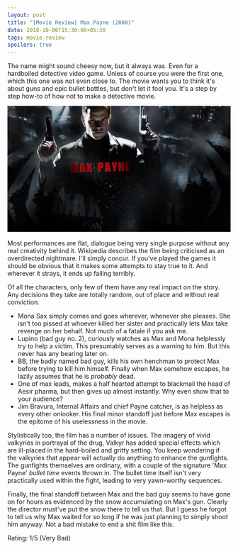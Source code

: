 ```yaml
---
layout: post
title: "[Movie Review] Max Payne (2008)"
date: 2018-10-06T15:30:00+05:30
tags: movie-review
spoilers: true
---
```


The name might sound cheesy now, but it always was. Even for a hardboiled detective video game.
Unless of course you were the first one, which this one was not even close to.
The movie wants you to think it's about guns and epic bullet battles, but don't let it fool you.
It's a step by step how-to of how not to make a detective movie.

![Max Payne (2008)](/img/movie-poster-max-payne-2008.jpg 'Max Payne (2008)')


Most performances are flat, dialogue being very single purpose without any real creativity behind it.
Wikipedia describes the film being criticised as an overdirected nightmare.
I'll simply concur. If you've played the games it should be obvious that it makes some attempts to stay true to it.
And wherever it strays, it ends up failing terribly.

Of all the characters, only few of them have any real impact on the story.
Any decisions they take are totally random, out of place and without real conviction.
* Mona Sax simply comes and goes wherever, whenever she pleases.
She isn't too pissed at whoever killed her sister and practically lets Max take revenge on her behalf.
Not much of a fatale if you ask me.
* Lupino (bad guy no. 2), curiously watches as Max and Mona helplessly try to help a victim.
This presumably serves as a warning to him. But this never has any bearing later on.
* BB, the badly named bad guy, kills his own henchman to protect Max before trying to kill him himself.
Finally when Max somehow escapes, he lazily assumes that he is _probably_ dead.
* One of max leads, makes a half hearted attempt to blackmail the head of Aesir pharma, but then gives up almost instantly.
Why even show that to your audience?
* Jim Bravura, Internal Affairs and chief Payne catcher, is as helpless as every other onlooker.
His final minor standoff just before Max escapes is the epitome of his uselessness in the movie.

Stylistically too, the film has a number of issues.
The imagery of vivid valkyries in portrayal of the drug, Valkyr has added special effects which are ill-placed in the hard-boiled and gritty setting.
You keep wondering if the valkyries that appear will actually do anything to enhance the gunfights.
The gunfights themselves are ordinary, with a couple of the signature 'Max Payne' _bullet time_ events thrown in.
The bullet time itself isn't very practically used within the fight, leading to very yawn-worthy sequences.

Finally, the final standoff between Max and the bad guy seems to have gone on for hours as evidenced by the snow accumulating on Max's gun.
Clearly the director must've put the snow there to tell us that.
But I guess he forgot to tell us why Max waited for so long if he was just planning to simply shoot him anyway.
Not a bad mistake to end a shit film like this.

Rating: 1/5 (Very Bad)
